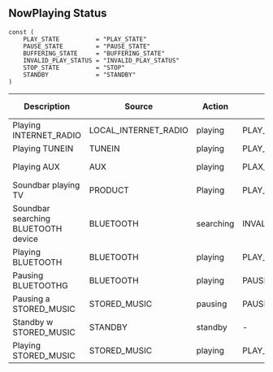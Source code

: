 ## NowPlaying Status


```golang
const (
	PLAY_STATE          = "PLAY_STATE"
	PAUSE_STATE         = "PAUSE_STATE"
	BUFFERING_STATE     = "BUFFERING_STATE"
	INVALID_PLAY_STATUS = "INVALID_PLAY_STATUS"
	STOP_STATE          = "STOP"
	STANDBY             = "STANDBY"
)
```

| Description | Source | Action | PlayState | SourceAccount | DeviceId | Track | Artist | Album | Art | StreamType |  C - Src | C - Type |  C - Name | C - Loc | C - IsPresetable |
| ----------- | ------ | ------ | --------- | :-------------: | :--------: | :-----: | :------:| :-----: | :---: | :-------: | :-------: | :-------: |  :--------: | :-------: | :----------------: |
| Playing INTERNET_RADIO | LOCAL_INTERNET_RADIO | playing | PLAY_STATE | - | *x* | *x* | - | - | - | RADIO_STREAMING | - | LOCAL_INTERNET_RADIO | *x* | *x* | _true_ | 
| Playing TUNEIN         | TUNEIN | playing | PLAY_STATE | - | *x* | *x* | *x* | - | *x* | RADIO_STREAMING | TUNEIN | _stationurl_ | *x* | *x* | _true_ | 
| Playing AUX | AUX | playing | PLAX_STATE | - | *x* | - | - | - | - | - |  AUX | - |  "AUX IN" | - | _true_ |
| Soundbar playing TV | PRODUCT | Playing | PLAY_STATE | TV | *x* | - | - | - | - | - |  PRODUCT | - |  - | - | _false_ |
| Soundbar searching BLUETOOTH device | BLUETOOTH | searching | INVALID_PLAY_STATUS | - | *x* | - | - | - | - | - |  BLUETOOTH | - |  - | - | _false_ |
| Playing BLUETOOTH | BLUETOOTH | playing | PLAY_STATE | - | *x* | *x* | *x* | *x* | - | - |  BLUETOOTH | - |  *x* | - | _false_ |
| Pausing BLUETOOTHG | BLUETOOTH | playing | PAUSE_STATE | - | *x* | *x* | *x* | *x* | - | - |  BLUETOOTH | - |  *x* | - | _false_ |
| Pausing a STORED_MUSIC | STORED_MUSIC | pausing | PAUSE_STATE | *x* | *x* | *x* | *x* | *x* | *x* | - | STORED_MUSIC | - | *x* | *x* | _true_ |
| Standby w STORED_MUSIC | STANDBY | standby | - | - | *x* | - | - | - | - | - |  STANBY | - |  - | - | - |
| Playing STORED_MUSIC | STORED_MUSIC | playing | PLAY_STATE | *x* | *x* | *x* | *x* | *x* | *x* | - |  STORED_MUSIC | -|  *x* | *x* | _true_ |
